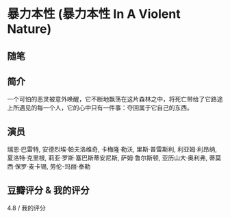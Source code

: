 # 暴力本性 (暴力本性 In A Violent Nature)

## 随笔

## 简介

一个可怕的恶灵被意外唤醒，它不断地飘荡在这片森林之中，将死亡带给了它路途上所遇见的每一个人，它的心中只有一件事：夺回属于它自己的东西。

## 演员

瑞恩·巴雷特, 安德烈埃·帕夫洛维奇, 卡梅隆·勒沃, 里斯·普雷斯利, 利亚姆·利昂纳, 夏洛特·克里根, 莉亚·罗斯·塞巴斯蒂安尼斯, 萨姆·鲁尔斯顿, 亚历山大·奥利弗, 蒂莫西·保罗·麦卡锡, 劳伦-玛丽·泰勒

## 豆瓣评分 & 我的评分

4.8 / 我的评分

